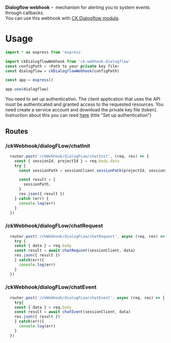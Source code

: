 **Dialogflow webhook** –  mechanism for alerting you to system events through callbacks.  
You can use this webhook with [CK Dialogflow module](https://github.com/sovaai/chatKit-dialogflow-module "read about this module").



# Usage
```javascript
import * as express from 'express'

import ckDialogflowWebhook from 'ck-webhook-dialogflow'
const configPath = <Path to your private key file> 
const dialogflow = ckDialogflowWebhook(configPath)

const app = express()

app.use(dialogflow)
```

You need to set up authentication. The client application that uses the API must be authenticated and granted access to the requested resources. You need create a service account and download the private key file (token). Instruction about this you can reed [here](https://cloud.google.com/dialogflow/es/docs/quick/setup?authuser=1) (title "Set up authentication")



## Routes
### /ckWebhook/dialogFLow/chatInit
```javascript
  router.post('/ckWebhook/dialogFLow/chatInit', (req, res) => {
    const { sessionId, projectId } = req.body.data
    try {
      const sessionPath = sessionClient.sessionPath(projectId, sessionId)

      const result = {
        sessionPath,
      }
      res.json({ result })
    } catch (err) {
      console.log(err)
    }
  })
```

### /ckWebhook/dialogFLow/chatRequest
```javascript
  router.post('/ckWebhook/dialogFLow/chatRequest', async (req, res) => {
    try {
    const { data } = req.body
    const result = await chatRequset(sessionClient, data)
    res.json({ result })
    } catch(err){
      console.log(err)
    }
  })
```

### /ckWebhook/dialogFLow/chatEvent
```javascript
  router.post('/ckWebhook/dialogFLow/chatEvent', async (req, res) => {
    try{
    const { data } = req.body
    const result = await chatEvent(sessionClient, data)
    res.json({ result })
    } catch(err){
      console.log(err)
    }
  })
```
